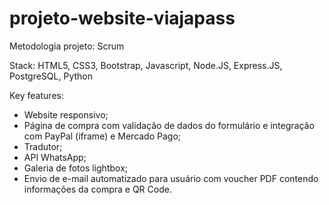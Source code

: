 # projeto-website-viajapass

Metodologia projeto: Scrum

Stack: HTML5, CSS3, Bootstrap, Javascript, Node.JS, Express.JS, PostgreSQL, Python

Key features:
- Website responsivo;
- Página de compra com validação de dados do formulário e integração com PayPal (iframe) e Mercado Pago;
- Tradutor;
- API WhatsApp;
- Galeria de fotos lightbox;
- Envio de e-mail automatizado para usuário com voucher PDF contendo informações da compra e QR Code.
